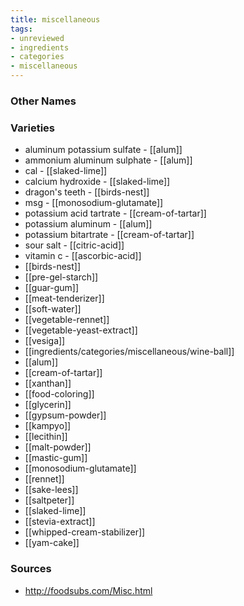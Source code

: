```yaml
---
title: miscellaneous
tags:
- unreviewed
- ingredients
- categories
- miscellaneous
---
```



### Other Names


### Varieties

* aluminum potassium sulfate - [[alum]]
* ammonium aluminum sulphate - [[alum]]
* cal - [[slaked-lime]]
* calcium hydroxide - [[slaked-lime]]
* dragon's teeth - [[birds-nest]]
* msg - [[monosodium-glutamate]]
* potassium acid tartrate - [[cream-of-tartar]]
* potassium aluminum - [[alum]]
* potassium bitartrate - [[cream-of-tartar]]
* sour salt - [[citric-acid]]
* vitamin c - [[ascorbic-acid]]
* [[birds-nest]]
* [[pre-gel-starch]]
* [[guar-gum]]
* [[meat-tenderizer]]
* [[soft-water]]
* [[vegetable-rennet]]
* [[vegetable-yeast-extract]]
* [[vesiga]]
* [[ingredients/categories/miscellaneous/wine-ball]]
* [[alum]]
* [[cream-of-tartar]]
* [[xanthan]]
* [[food-coloring]]
* [[glycerin]]
* [[gypsum-powder]]
* [[kampyo]]
* [[lecithin]]
* [[malt-powder]]
* [[mastic-gum]]
* [[monosodium-glutamate]]
* [[rennet]]
* [[sake-lees]]
* [[saltpeter]]
* [[slaked-lime]]
* [[stevia-extract]]
* [[whipped-cream-stabilizer]]
* [[yam-cake]]

### Sources
* http://foodsubs.com/Misc.html
